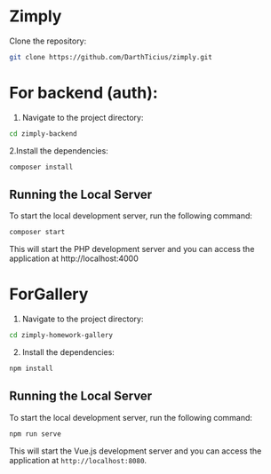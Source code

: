 # Zimply
Clone the repository:
```sh
git clone https://github.com/DarthTicius/zimply.git
```

# For backend (auth):
1. Navigate to the project directory:
```sh
cd zimply-backend
```

2.Install the dependencies:
```sh
composer install
```

## Running the Local Server
To start the local development server, run the following command:
```sh
composer start
```
This will start the PHP development server and you can access the application at http://localhost:4000


# ForGallery

1. Navigate to the project directory:
```sh
cd zimply-homework-gallery
```

2. Install the dependencies:
```sh
npm install
```

## Running the Local Server

To start the local development server, run the following command:
```sh
npm run serve
```

This will start the Vue.js development server and you can access the application at `http://localhost:8080`.

